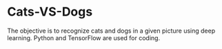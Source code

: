 # Cats-VS-Dogs
The objective is to recognize cats and dogs in a given picture using deep learning. Python and TensorFlow are used for coding.
